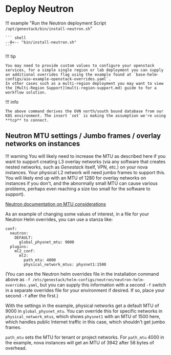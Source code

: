 # Deploy Neutron

!!! example "Run the Neutron deployment Script `/opt/genestack/bin/install-neutron.sh`"

    ``` shell
    --8<-- "bin/install-neutron.sh"
    ```

!!! tip

    You may need to provide custom values to configure your openstack services, for a simple single region or lab deployment you can supply an additional overrides flag using the example found at `base-helm-configs/aio-example-openstack-overrides.yaml`.
    In other cases such as a multi-region deployment you may want to view the [Multi-Region Support](multi-region-support.md) guide to for a workflow solution.

!!! info

    The above command derives the OVN north/south bound database from our K8S environment. The insert `set` is making the assumption we're using **tcp** to connect.

## Neutron MTU settings / Jumbo frames / overlay networks on instances

!!! warning You will likely need to increase the MTU as described here if you want to support creating L3 overlay networks (via any software that creates nested networks, such as _Genestack_ itself, VPN, etc.) on your nova instances. Your physical L2 network will need jumbo frames to support this. You will likely end up with an MTU of 1280 for overlay networks on instances if you don't, and the abnormally small MTU can cause various problems, perhaps even reaching a size too small for the software to support).

[Neutron documentation on MTU considerations](https://docs.openstack.org/neutron/latest/admin/config-mtu.html)

As an example of changing some values of interest, in a file for your Neutron
Helm overrides, you can use a stanza like:

```
conf:
  neutron:
    DEFAULT:
      global_physnet_mtu: 9000
  plugins:
    ml2_conf:
      ml2:
        path_mtu: 4000
        physical_network_mtus: physnet1:1500
```

(You can see the Neutron helm overrides file in the installation command above
as `-f /etc/genestack/helm-configs/neutron/neutron-helm-overrides.yaml`,
but you can supply this information with a second `-f` switch in a separate
overrides file for your environment if desired. If so, place your second
`-f` after the first.)

With the settings in the example, physical networks get a default MTU of 9000 in
`global_physnet_mtu`. You can override this for specific networks in
`physical_network_mtus`, which shows `physnet1` with an MTU of 1500 here, which
handles public Internet traffic in this case, which shouldn't get jumbo frames.

`path_mtu` sets the MTU for tenant or project networks. For `path_mtu` 4000 in
the example, nova instances will get an MTU of 3942 after 58 bytes of overhead.

